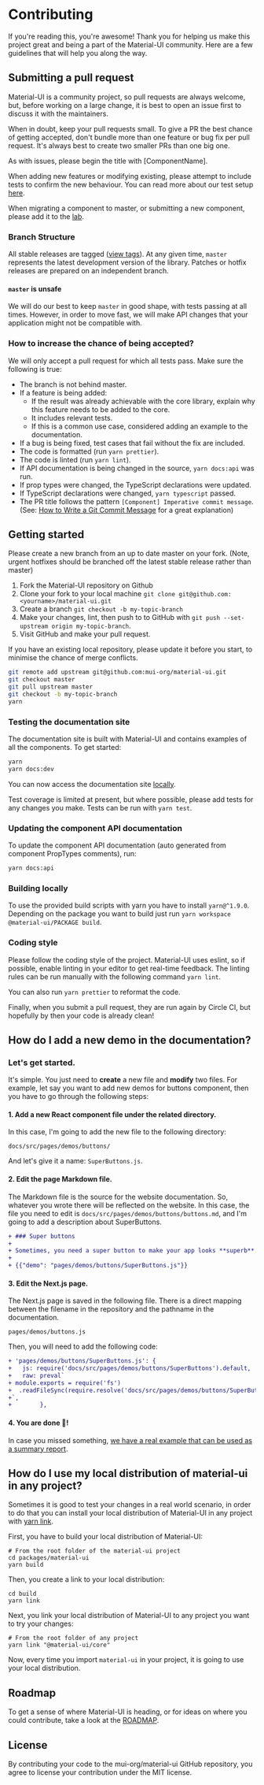 # Contributing

If you're reading this, you're awesome! Thank you for helping us make this project great and being a part of the Material-UI community. Here are a few guidelines that will help you along the way.

## Submitting a pull request

Material-UI is a community project, so pull requests are always welcome, but, before working on a large change, it is best to open an issue first to discuss it with the maintainers.

When in doubt, keep your pull requests small. To give a PR the best chance of getting accepted, don't bundle more than one feature or bug fix per pull request. It's always best to create two smaller PRs than one big one.

As with issues, please begin the title with [ComponentName].

When adding new features or modifying existing, please attempt to include tests to confirm the new behaviour. You can read more about our test setup [here](https://github.com/mui-org/material-ui/blob/master/test/README.md).

When migrating a component to master, or submitting a new component, please add it to the [lab](https://github.com/mui-org/material-ui/tree/master/packages/material-ui-lab).

### Branch Structure

All stable releases are tagged ([view tags](https://github.com/mui-org/material-ui/tags)).
At any given time, `master` represents the latest development version of the library.
Patches or hotfix releases are prepared on an independent branch.

#### `master` is unsafe

We will do our best to keep `master` in good shape, with tests passing at all times.
However, in order to move fast, we will make API changes that your application might not be compatible with.

### How to increase the chance of being accepted?

We will only accept a pull request for which all tests pass. Make sure the following is true:
- The branch is not behind master.
- If a feature is being added:
   - If the result was already achievable with the core library, explain why this
      feature needs to be added to the core.
   - It includes relevant tests.
   - If this is a common use case, considered adding an example to the documentation.
- If a bug is being fixed, test cases that fail without the fix are included.
- The code is formatted (run `yarn prettier`).
- The code is linted (run `yarn lint`).
- If API documentation is being changed in the source, `yarn docs:api` was run.
- If prop types were changed, the TypeScript declarations were updated.
- If TypeScript declarations were changed, `yarn typescript` passed.
- The PR title follows the pattern `[Component] Imperative commit message`. (See: [How to Write a Git Commit Message](https://chris.beams.io/posts/git-commit/#imperative) for a great explanation)

## Getting started

Please create a new branch from an up to date master on your fork. (Note, urgent hotfixes should be branched off the latest stable release rather than master)

1. Fork the Material-UI repository on Github
2. Clone your fork to your local machine `git clone git@github.com:<yourname>/material-ui.git`
3. Create a branch `git checkout -b my-topic-branch`
4. Make your changes, lint, then push to to GitHub with `git push --set-upstream origin my-topic-branch`.
5. Visit GitHub and make your pull request.

If you have an existing local repository, please update it before you start, to minimise the chance of merge conflicts.
```sh
git remote add upstream git@github.com:mui-org/material-ui.git
git checkout master
git pull upstream master
git checkout -b my-topic-branch
yarn
```

### Testing the documentation site

The documentation site is built with Material-UI and contains examples of all the components.
To get started:
```sh
yarn
yarn docs:dev
```
You can now access the documentation site [locally](http://localhost:3000).

Test coverage is limited at present, but where possible, please add tests for any changes you make. Tests can be run with `yarn test`.

### Updating the component API documentation

To update the component API documentation (auto generated from component PropTypes comments), run:
```sh
yarn docs:api
```

### Building locally

To use the provided build scripts with yarn you have to install `yarn@^1.9.0`.
Depending on the package you want to build just run `yarn workspace @material-ui/PACKAGE build`.

### Coding style

Please follow the coding style of the project. Material-UI uses eslint, so if possible, enable linting in your editor to get real-time feedback. The linting rules can be run manually with the following command `yarn lint`.

You can also run `yarn prettier` to reformat the code.

Finally, when you submit a pull request, they are run again by Circle CI, but hopefully by then your code is already clean!

## How do I add a new demo in the documentation?

### Let's get started.

It's simple. You just need to **create** a new file and **modify** two files.
For example, let say you want to add new demos for buttons component, then you have to go through the following steps:

#### 1. Add a new React component file under the related directory.

In this case, I'm going to add the new file to the following directory:
```
docs/src/pages/demos/buttons/
```
And let's give it a name: `SuperButtons.js`.

#### 2. Edit the page Markdown file.

The Markdown file is the source for the website documentation. So, whatever you wrote there will be reflected on the website.
In this case, the file you need to edit is `docs/src/pages/demos/buttons/buttons.md`, and I'm going to add a description about SuperButtons.

```diff
+ ### Super buttons
+
+ Sometimes, you need a super button to make your app looks **superb**. Yea ...
+
+ {{"demo": "pages/demos/buttons/SuperButtons.js"}}
```

#### 3. Edit the Next.js page.

The Next.js page is saved in the following file.
There is a direct mapping between the filename in the repository and the pathname in the documentation.

```
pages/demos/buttons.js
```

Then, you will need to add the following code:
```diff
+ 'pages/demos/buttons/SuperButtons.js': {
+   js: require('docs/src/pages/demos/buttons/SuperButtons').default,
+   raw: preval`
+ module.exports = require('fs')
+  .readFileSync(require.resolve('docs/src/pages/demos/buttons/SuperButtons'), 'utf8')
+`,
+        },
```

#### 4. You are done 🎉!

In case you missed something, [we have a real example that can be used as a summary report]((https://github.com/mui-org/material-ui/pull/8922/files)).

## How do I use my local distribution of material-ui in any project?

Sometimes it is good to test your changes in a real world scenario, in order to do that you can install your local distribution of Material-UI in any project with [yarn link](https://yarnpkg.com/lang/en/docs/cli/link/).

First, you have to build your local distribution of Material-UI:

```shell
# From the root folder of the material-ui project
cd packages/material-ui
yarn build
```

Then, you create a link to your local distribution:

```shell
cd build
yarn link
```

Next, you link your local distribution of Material-UI to any project you want to try your changes:

```shell
# From the root folder of any project
yarn link "@material-ui/core"
```

Now, every time you import `material-ui` in your project, it is going to use your local distribution.

## Roadmap

To get a sense of where Material-UI is heading, or for ideas on where you could contribute, take a look at the [ROADMAP](https://github.com/mui-org/material-ui/blob/master/ROADMAP.md).

## License

By contributing your code to the mui-org/material-ui GitHub repository, you agree to license your contribution under the MIT license.
